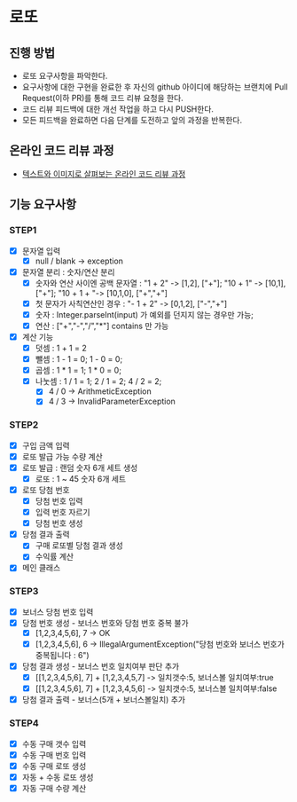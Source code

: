 # 로또

## 진행 방법

* 로또 요구사항을 파악한다.
* 요구사항에 대한 구현을 완료한 후 자신의 github 아이디에 해당하는 브랜치에 Pull Request(이하 PR)를 통해 코드 리뷰 요청을 한다.
* 코드 리뷰 피드백에 대한 개선 작업을 하고 다시 PUSH한다.
* 모든 피드백을 완료하면 다음 단계를 도전하고 앞의 과정을 반복한다.

## 온라인 코드 리뷰 과정

* [텍스트와 이미지로 살펴보는 온라인 코드 리뷰 과정](https://github.com/next-step/nextstep-docs/tree/master/codereview)

## 기능 요구사항

### STEP1

- [x] 문자열 입력
  - [x] null / blank -> exception
- [x] 문자열 분리 : 숫자/연산 분리
  - [x] 숫자와 연산 사이엔 공백 문자열 : "1 + 2" -> [1,2], ["+"]; "10 + 1" -> [10,1], ["+"]; "10 + 1 + "-> [10,1,0], ["+","+"]
  - [x] 첫 문자가 사칙연산인 경우 : "- 1 + 2" -> [0,1,2], ["-","+"]
  - [x] 숫자 : Integer.parseInt(input) 가 예외를 던지지 않는 경우만 가능;
  - [x] 연산 : ["+","-","/","*"] contains 만 가능
- [x] 계산 기능
    - [x] 덧셈 : 1 + 1 = 2
    - [x] 뺄셈 : 1 - 1 = 0; 1 - 0 = 0;
    - [x] 곱셈 : 1 * 1 = 1; 1 * 0 = 0;
    - [x] 나눗셈 : 1 / 1 = 1; 2 / 1 = 2; 4 / 2 = 2; 
      - [x] 4 / 0 -> ArithmeticException
      - [x] 4 / 3 -> InvalidParameterException

### STEP2
- [X] 구입 금액 입력
- [X] 로또 발급 가능 수량 계산
- [X] 로또 발급 : 랜덤 숫자 6개 세트 생성
  - [X] 로또 : 1 ~ 45 숫자 6개 세트
- [X] 로또 당첨 번호
  - [X] 당첨 번호 입력
  - [X] 입력 번호 자르기
  - [X] 당첨 번호 생성
- [X] 당첨 결과 출력
  - [X] 구매 로또별 당첨 결과 생성
  - [X] 수익률 계산
- [x] 메인 클래스

### STEP3
- [x] 보너스 당첨 번호 입력
- [x] 당첨 번호 생성 - 보너스 번호와 당첨 번호 중복 불가
  - [x] [1,2,3,4,5,6], 7 -> OK
  - [x] [1,2,3,4,5,6], 6 -> IllegalArgumentException("당첨 번호와 보너스 번호가 중복됩니다 : 6")
- [x] 당첨 결과 생성 - 보너스 번호 일치여부 판단 추가
  - [x] [[1,2,3,4,5,6], 7] + [1,2,3,4,5,7] -> 일치갯수:5, 보너스볼 일치여부:true
  - [x] [[1,2,3,4,5,6], 7] + [1,2,3,4,5,6] -> 일치갯수:5, 보너스볼 일치여부:false
- [x] 당첨 결과 출력 - 보너스(5개 + 보너스볼일치) 추가

### STEP4
- [X] 수동 구매 갯수 입력
- [X] 수동 구매 번호 입력
- [X] 수동 구매 로또 생성
- [X] 자동 + 수동 로또 생성
- [X] 자동 구매 수량 계산